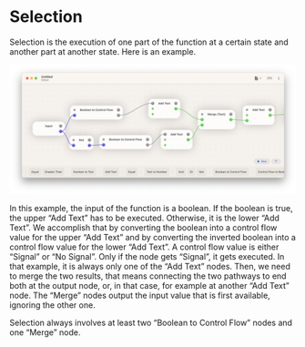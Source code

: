 # Selection

Selection is the execution of one part of the function at a certain state and another part at another state. Here is an example.

![Selection][image-1]

In this example, the input of the function is a boolean. If the boolean is true, the upper “Add Text” has to be executed. Otherwise, it is the lower “Add Text”. We accomplish that by converting the boolean into a control flow value for the upper “Add Text” and by converting the inverted boolean into a control flow value for the lower “Add Text”. A control flow value is either “Signal” or “No Signal”. Only if the node gets “Signal”, it gets executed. In that example, it is always only one of the “Add Text” nodes. Then, we need to merge the two results, that means connecting the two pathways to end both at the output node, or, in that case, for example at another “Add Text” node. The “Merge” nodes output the input value that is first available, ignoring the other one.

Selection always involves at least two “Boolean to Control Flow” nodes and one “Merge” node.

[image-1]:	../../Icons/Selection.png